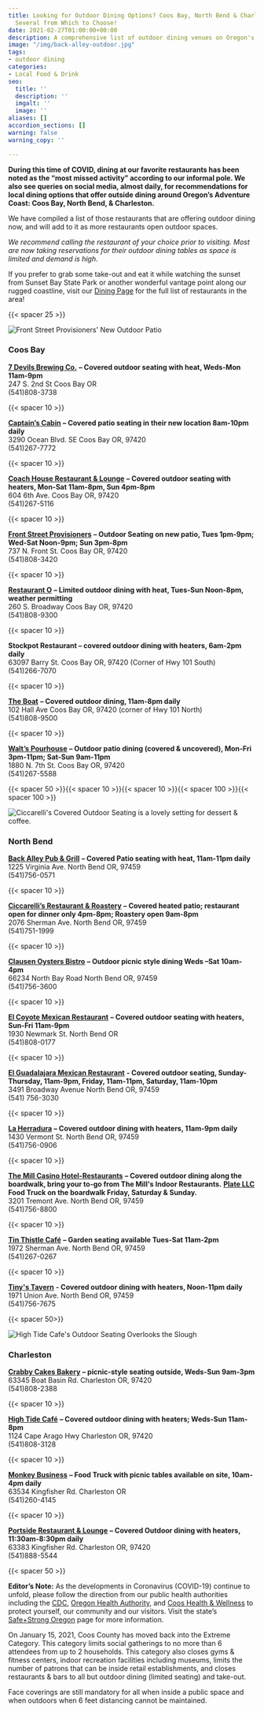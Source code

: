 ```yaml
---
title: Looking for Outdoor Dining Options? Coos Bay, North Bend & Charleston have
  Several from Which to Choose!
date: 2021-02-27T01:00:00+00:00
description: A comprehensive list of outdoor dining venues on Oregon's Adventure Coast
image: "/img/back-alley-outdoor.jpg"
tags:
- outdoor dining
categories:
- Local Food & Drink
seo:
  title: ''
  description: ''
  imgalt: ''
  image: ''
aliases: []
accordion_sections: []
warning: false
warning_copy: ''

---
```

**During this time of COVID, dining at our favorite restaurants has been noted as the “most missed activity” according to our informal pole. We also see queries on social media, almost daily, for recommendations for local dining options that offer outside dining around Oregon’s Adventure Coast: Coos Bay, North Bend, & Charleston.**

We have compiled a list of those restaurants that are offering outdoor dining now, and will add to it as more restaurants open outdoor spaces.

_We recommend calling the restaurant of your choice prior to visiting. Most are now taking reservations for their outdoor dining tables as space is limited and demand is high_.

If you prefer to grab some take-out and eat it while watching the sunset from Sunset Bay State Park or another wonderful vantage point along our rugged coastline, visit our [Dining Page](/dining/) for the full list of restaurants in the area!

{{< spacer 25 >}}

![](/img/front-street.jpg "Front Street Provisioners' New Outdoor Patio")

### Coos Bay

[**7 Devils Brewing Co.**](https://www.7devilsbrewery.com/#/) **– Covered outdoor seating with heat, Weds-Mon 11am-9pm**  
247 S. 2nd St Coos Bay OR  
(541)808-3738

{{< spacer 10 >}}

[**Captain’s Cabin**](https://www.facebook.com/Captains-Cabin-Bar-101307443269162) **– Covered patio seating in their new location 8am-10pm daily**  
3290 Ocean Blvd. SE Coos Bay OR, 97420  
(541)267-7772

{{< spacer 10 >}}

[**Coach House Restaurant & Lounge**](https://www.thecoachhousecoosbayor.com/) **– Covered outdoor seating with heaters, Mon-Sat 11am-8pm, Sun 4pm-8pm**  
604 6th Ave. Coos Bay OR, 97420  
(541)267-5116

{{< spacer 10 >}}

[**Front Street Provisioners**](http://frontstreetprovisioners.com/) **– Outdoor Seating on new patio, Tues 1pm-9pm; Wed-Sat Noon-9pm; Sun 3pm-8pm**  
737 N. Front St. Coos Bay OR, 97420  
(541)808-3420

{{< spacer 10 >}}

[**Restaurant O**](http://restauranto.us/) **– Limited outdoor dining with heat, Tues-Sun Noon-8pm, weather permitting**  
260 S. Broadway Coos Bay OR, 97420  
(541)808-9300

{{< spacer 10 >}}

**Stockpot Restaurant – covered outdoor dining with heaters, 6am-2pm daily**  
63097 Barry St. Coos Bay OR, 97420 (Corner of Hwy 101 South)  
(541)266-7070

{{< spacer 10 >}}

[**The Boat**](https://www.facebook.com/The-Boat-1658642967582777/) **– Covered outdoor dining, 11am-8pm daily**  
102 Hall Ave Coos Bay OR, 97420 (corner of Hwy 101 North)  
(541)808-9500

{{< spacer 10 >}}

[**Walt’s Pourhouse**](https://www.waltspourhouse.com/) **– Outdoor patio dining (covered & uncovered), Mon-Fri 3pm-11pm; Sat-Sun 9am-11pm**  
1880 N. 7th St. Coos Bay OR, 97420  
(541)267-5588

{{< spacer 50 >}}{{< spacer 10 >}}{{< spacer 10 >}}{{< spacer 100 >}}{{< spacer 100 >}}

![](/img/ciccarellis-2.jpg "Ciccarelli's Covered Outdoor Seating is a lovely setting for dessert & coffee.")

### North Bend

[**Back Alley Pub & Grill**](https://northbendlanes.com/bar-grill/) **– Covered Patio seating with heat, 11am-11pm daily**  
1225 Virginia Ave. North Bend OR, 97459  
(541)756-0571

{{< spacer 10 >}}

[**Ciccarelli’s Restaurant & Roastery**](https://www.ciccarellis.net/) **– Covered heated patio; restaurant open for dinner only 4pm-8pm; Roastery open 9am-8pm**  
2076 Sherman Ave. North Bend OR, 97459  
(541)751-1999

{{< spacer 10 >}}

[**Clausen Oysters Bistro**](https://www.clausenoysters.com/restaurant/) **– Outdoor picnic style dining Weds –Sat 10am-4pm**  
66234 North Bay Road North Bend OR, 97459  
(541)756-3600

{{< spacer 10 >}}

[**El Coyote Mexican Restaurant**](https://www.facebook.com/El-Coyote-Mexican-Restaurant-104827981227108/) **– Covered outdoor seating with heaters, Sun-Fri 11am-9pm**  
1930 Newmark St. North Bend OR  
(541)808-0177

{{< spacer 10 >}}

[**El Guadalajara Mexican Restaurant**](https://www.facebook.com/El-Guadalajara-resturant-138025569587712) **- Covered outdoor seating, Sunday-Thursday, 11am-9pm, Friday, 11am-11pm, Saturday, 11am-10pm**  
3491 Broadway Avenue North Bend OR, 97459   
(541) 756-3030

{{< spacer 10 >}}

[**La Herradura**](https://www.facebook.com/La-Herradura-Mexican-Restaurant-632773200099437/) **– Covered outdoor dining with heaters, 11am-9pm daily**  
1430 Vermont St. North Bend OR, 97459  
(541)756-0906

{{< spacer 10 >}}

[**The Mill Casino Hotel-Restaurants**](https://www.themillcasino.com/dining-bars/) **– Covered outdoor dining along the boardwalk, bring your to-go from The Mill's Indoor Restaurants.** [**Plate LLC**](https://www.facebook.com/platefoodtruck) **Food Truck on the boardwalk Friday, Saturday & Sunday.**  
3201 Tremont Ave. North Bend OR, 97459  
(541)756-8800

{{< spacer 10 >}}

[**Tin Thistle Café**](https://www.facebook.com/thetinthistlecafe/) **– Garden seating available Tues-Sat 11am-2pm**  
1972 Sherman Ave. North Bend OR, 97459  
(541)267-0267

{{< spacer 10 >}}

[**Tiny's Tavern**](https://www.facebook.com/tinystavernofnorthbend) **- Covered outdoor dining with heaters, Noon-11pm daily**  
1971 Union Ave. North Bend OR, 97459  
(541)756-7675

{{< spacer 50>}}

![](/img/high-tide.jpg "High Tide Cafe's Outdoor Seating Overlooks the Slough")

### Charleston

[**Crabby Cakes Bakery**](https://www.facebook.com/Crabby-Cakes-Bakery-183368818480720/) **– picnic-style seating outside, Weds-Sun 9am-3pm**  
63345 Boat Basin Rd. Charleston OR, 97420  
(541)808-2388

{{< spacer 10 >}}

[**High Tide Café**](https://hightidecafeor.com/) **– Covered outdoor dining with heaters; Weds-Sun 11am-8pm**  
1124 Cape Arago Hwy Charleston OR, 97420  
(541)808-3128

{{< spacer 10 >}}

[**Monkey Business**](https://monkey-business-food-to-go.business.site/) **– Food Truck with picnic tables available on site, 10am-4pm daily**  
63534 Kingfisher Rd. Charleston OR  
(541)260-4145

{{< spacer 10 >}}

[**Portside Restaurant & Lounge**](http://www.portsidebythebay.com/) **– Covered Outdoor dining with heaters, 11:30am-8:30pm daily**  
63383 Kingfisher Rd. Charleston OR, 97420  
(541)888-5544

{{< spacer 50 >}}

**Editor’s Note:** As the developments in Coronavirus (COVID-19) continue to unfold, please follow the direction from our public health authorities including the [CDC](https://www.cdc.gov/coronavirus/2019-ncov/index.html), [Oregon Health Authority](https://www.oregon.gov/oha/pages/index.aspx), and [Coos Health & Wellness](https://cooshealthandwellness.org/) to protect yourself, our community and our visitors. Visit the state’s [Safe+Strong Oregon](https://www.safestrongoregon.org/) page for more information.

On January 15, 2021, Coos County has moved back into the Extreme Category. This category limits social gatherings to no more than 6 attendees from up to 2 households. This category also closes gyms & fitness centers, indoor recreation facilities including museums, limits the number of patrons that can be inside retail establishments, and closes restaurants & bars to all but outdoor dining (limited seating) and take-out.

Face coverings are still mandatory for all when inside a public space and when outdoors when 6 feet distancing cannot be maintained.